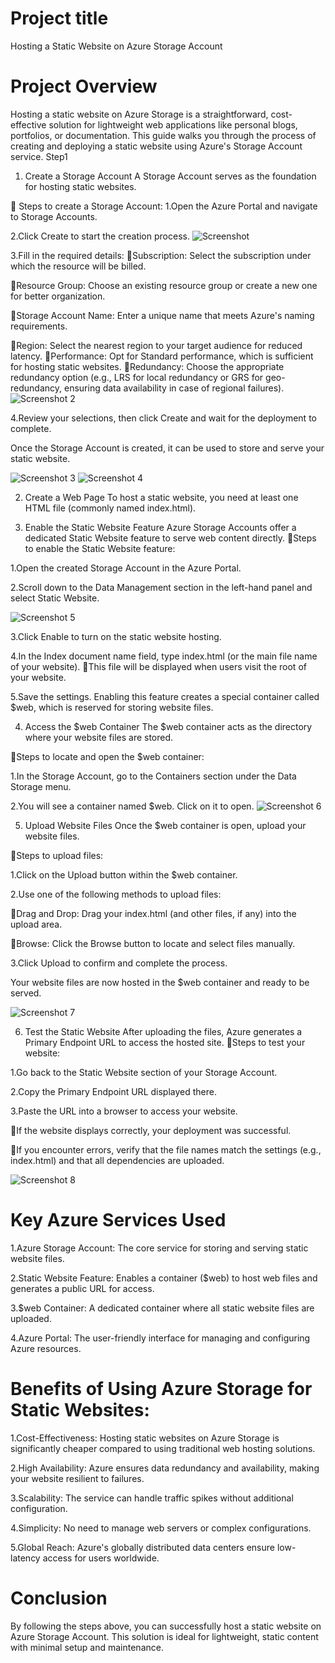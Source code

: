 # Project title
 Hosting a Static Website on Azure Storage Account
 # Project Overview

Hosting a static website on Azure Storage is a straightforward, cost-effective solution for lightweight web applications like personal blogs, portfolios, or documentation. This guide walks you through the process of creating and deploying a static website using Azure's Storage Account service.
Step1
1. Create a Storage Account
A Storage Account serves as the foundation for hosting static websites.

 Steps to create a Storage Account: 
1.Open the Azure Portal and navigate to Storage Accounts.

2.Click Create to start the creation process.
![Screenshot](https://github.com/Yashwitha28/Hosting-a-static-website-on-azurestorage-account/blob/main/2d58edfe-8f77-4f92-a41b-2650db38c552.jpg)

3.Fill in the required details: 
Subscription: Select the subscription under which the resource will be billed.

Resource Group: Choose an existing resource group or create a new one for better organization.

Storage Account Name: Enter a unique name that meets Azure's naming requirements.

Region: Select the nearest region to your target audience for reduced latency.
Performance: Opt for Standard performance, which is sufficient for hosting static websites.
Redundancy: Choose the appropriate redundancy option (e.g., LRS for local redundancy or GRS for geo-redundancy, ensuring data availability in case of regional failures).
![Screenshot 2](https://github.com/Yashwitha28/Hosting-a-static-website-on-azurestorage-account/blob/main/IMG_2019.jpg)

4.Review your selections, then click Create and wait for the deployment to complete.

Once the Storage Account is created, it can be used to store and serve your static website.

![Screenshot 3](https://github.com/Yashwitha28/Hosting-a-static-website-on-azurestorage-account/blob/main/c883f281-974a-4ab6-aeeb-d4e8adf1b38f.jpg)
![Screenshot 4](https://github.com/Yashwitha28/Hosting-a-static-website-on-azurestorage-account/blob/main/bbd7625b-eea0-4219-b194-d6203e7e1f77.jpg)


2. Create a Web Page
To host a static website, you need at least one HTML file (commonly named index.html).

3. Enable the Static Website Feature
Azure Storage Accounts offer a dedicated Static Website feature to serve web content directly.
Steps to enable the Static Website feature:

1.Open the created Storage Account in the Azure Portal.

2.Scroll down to the Data Management section in the left-hand panel and select Static Website.

![Screenshot 5](https://github.com/Yashwitha28/Hosting-a-static-website-on-azurestorage-account/blob/main/IMG_2021.jpg)

3.Click Enable to turn on the static website hosting.

4.In the Index document name field, type index.html (or the main file name of your website). 
This file will be displayed when users visit the root of your website.

5.Save the settings.
Enabling this feature creates a special container called $web, which is reserved for storing website files.

4. Access the $web Container
The $web container acts as the directory where your website files are stored.


Steps to locate and open the $web container: 

1.In the Storage Account, go to the Containers section under the Data Storage menu.

2.You will see a container named $web. Click on it to open.
![Screenshot 6](https://github.com/Yashwitha28/Hosting-a-static-website-on-azurestorage-account/blob/main/bbd7625b-eea0-4219-b194-d6203e7e1f77.jpg)

5. Upload Website Files
Once the $web container is open, upload your website files.

Steps to upload files:

1.Click on the Upload button within the $web container.

2.Use one of the following methods to upload files: 

Drag and Drop: Drag your index.html (and other files, if any) into the upload area.

Browse: Click the Browse button to locate and select files manually.

3.Click Upload to confirm and complete the process.

Your website files are now hosted in the $web container and ready to be served.

![Screenshot 7](https://github.com/Yashwitha28/Hosting-a-static-website-on-azurestorage-account/blob/main/IMG_2026.jpg)


6. Test the Static Website
After uploading the files, Azure generates a Primary Endpoint URL to access the hosted site.
Steps to test your website: 

1.Go back to the Static Website section of your Storage Account.

2.Copy the Primary Endpoint URL displayed there.

3.Paste the URL into a browser to access your website. 

If the website displays correctly, your deployment was successful.

If you encounter errors, verify that the file names match the settings (e.g., index.html) and that all dependencies are uploaded.

![Screenshot 8](https://github.com/Yashwitha28/Hosting-a-static-website-on-azurestorage-account/blob/main/d79b9ca6-ad1f-4ebd-aa95-82018d7209d9.JPG)

# Key Azure Services Used

1.Azure Storage Account: The core service for storing and serving static website files.

2.Static Website Feature: Enables a container ($web) to host web files and generates a public URL for access.

3.$web Container: A dedicated container where all static website files are uploaded.

4.Azure Portal: The user-friendly interface for managing and configuring Azure resources.


# Benefits of Using Azure Storage for Static Websites:
1.Cost-Effectiveness: Hosting static websites on Azure Storage is significantly cheaper compared to using traditional web hosting solutions.

2.High Availability: Azure ensures data redundancy and availability, making your website resilient to failures.

3.Scalability: The service can handle traffic spikes without additional configuration.

4.Simplicity: No need to manage web servers or complex configurations.

5.Global Reach: Azure's globally distributed data centers ensure low-latency access for users worldwide.

# Conclusion
By following the steps above, you can successfully host a static website on Azure Storage Account. This solution is ideal for lightweight, static content with minimal setup and maintenance. 
